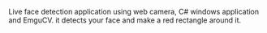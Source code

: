 Live face detection application using web camera, C# windows application and EmguCV.
it detects your face and make a red rectangle around it.
